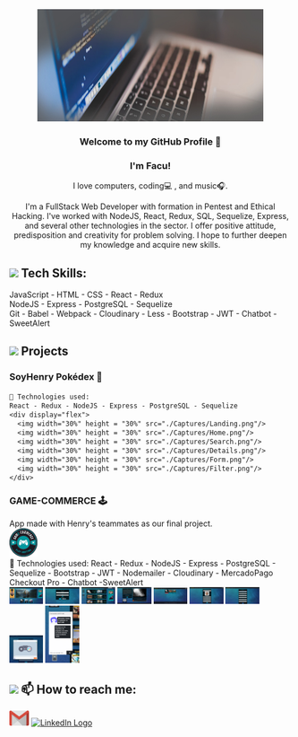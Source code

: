 <div align="center">
  <img width="80%" height = "200px" src="./Logo/banner.jpg" alt="cover"/>
</div>

<div align="center">

### Welcome to my GitHub Profile 👋

### I'm Facu!

I love computers, coding💻 , and music🎧.

I'm a FullStack Web Developer with formation in Pentest and Ethical Hacking. I've worked with NodeJS, React, Redux, SQL, Sequelize, Express, and several other technologies in the sector.
I offer positive attitude, predisposition and creativity for problem solving. I hope to further deepen my knowledge and acquire new skills.

</div>

<h2><img src = "https://media.giphy.com/media/QssGEmpkyEOhBCb7e1/giphy.gif" width = 22> Tech Skills: </h2>
JavaScript - HTML - CSS - React - Redux <br/>
NodeJS - Express - PostgreSQL - Sequelize <br/>
Git - Babel - Webpack - Cloudinary - Less - Bootstrap - JWT - Chatbot - SweetAlert

<div>
  <h2><img src = "https://media.giphy.com/media/QssGEmpkyEOhBCb7e1/giphy.gif" width = 22> Projects</h2>

<div>
  <h3>SoyHenry Pokédex 🤳</h3>
  
      
    🚀 Technologies used: 
    React - Redux - NodeJS - Express - PostgreSQL - Sequelize
    <div display="flex">
      <img width="30%" height = "30%" src="./Captures/Landing.png"/>
      <img width="30%" height = "30%" src="./Captures/Home.png"/>
      <img width="30%" height = "30%" src="./Captures/Search.png"/>
      <img width="30%" height = "30%" src="./Captures/Details.png"/>
      <img width="30%" height = "30%" src="./Captures/Form.png"/>
      <img width="30%" height = "30%" src="./Captures/Filter.png"/>
    </div>
  </div>

<div>
    <h3>GAME-COMMERCE 🕹️</h3>
    App made with Henry's teammates as our final project.
      <div display="flex">
      <img width="10%" height = "10%" src="./Logo/logoGames.png"/>
      </div>
    🚀 Technologies used: 
    React - Redux - NodeJS - Express - PostgreSQL - Sequelize - Bootstrap - JWT - Nodemailer - Cloudinary - MercadoPago Checkout Pro - Chatbot -SweetAlert
    <div>
      <img width="12%" height = "12%" src="./Captures/LandingGames.png"/>
      <img width="12%" height = "12%" src="./Captures/LoginGames.png"/>
      <img width="12%" height = "12%" src="./Captures/HomeGames.png"/>
      <img width="12%" height = "12%" src="./Captures/DetailGames.png"/>
      <img width="12%" height = "12%" src="./Captures/WishlistGames.png"/>
      <img width="12%" height = "12%" src="./Captures/UserProfileGames.png"/>
      <img width="12%" height = "12%" src="./Captures/RegisterFormGames.png"/>
      <img width="12%" height = "12%" src="./Captures/CloudinaryGames.png"/>
      <img width="12%" height = "12%" src="./Captures/ChatbotGames.png"/>
    </div>
  </div>

</div>

<h2><img src = "https://media.giphy.com/media/QssGEmpkyEOhBCb7e1/giphy.gif" width = 22> 📫 How to reach me: </h2>

<div>
   <a href="mailto:coronafacundo@gmail.com"><img width ="7%" height ="7%" src="./Logo/Gmail.png" alt="Gmail Logo"/></a>   
   <a href="https://www.linkedin.com/in/facucorona"><img width = "50px" height = "50px" src="https://cdn-icons-png.flaticon.com/512/174/174857.png" alt="LinkedIn Logo"></a>

</div>

<!--
**facucorona** is a ✨ _special_ ✨ repository because its `README.md` (this file) appears on your GitHub profile.
Here are some ideas to get you started:
- 🔭 I’m currently working on ...
- 🌱 I’m currently learning ...
- 👯 I’m looking to collaborate on ...
- 🤔 I’m looking for help with ...
- 💬 Ask me about ...
- 📫 How to reach me: ...
- 😄 Pronouns: ...
- ⚡ Fun fact: ...
-->

